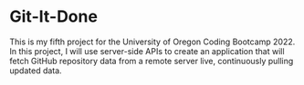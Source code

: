 # Git-It-Done
This is my fifth project for the University of Oregon Coding Bootcamp 2022. In this project, I will use server-side APIs to create an application that will fetch GitHub repository data from a remote server live, continuously pulling updated data.
